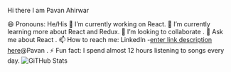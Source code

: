 Hi there  I am Pavan Ahirwar

😄 Pronouns: He/His
🔭 I’m currently working on React.
🌱 I’m currently learning more about React and Redux.
👯 I’m looking to collaborate . 
💬 Ask me about React .
📫 How to reach me: LinkedIn  -[enter link description here](https://www.linkedin.com/in/pavan-kumar-b5b2ba206/)@Pavan .
⚡ Fun fact: I spend almost 12 hours listening to songs every day.
![GiTHub Stats](https://github-readme-stats.vercel.app/api?username=Sharad8518&theme=radical)

